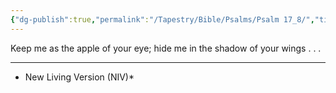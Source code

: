 ```yaml
---
{"dg-publish":true,"permalink":"/Tapestry/Bible/Psalms/Psalm 17_8/","title":"Psalm 17:8","hide":true,"tags":["bible-verse","bible-verse"],"dgHomeLink":true,"dgShowLocalGraph":true,"dgEnableSearch":true}
---
```


Keep me as the apple of your eye; hide me in the shadow of your wings . . . 

---
* New Living Version (NIV)*